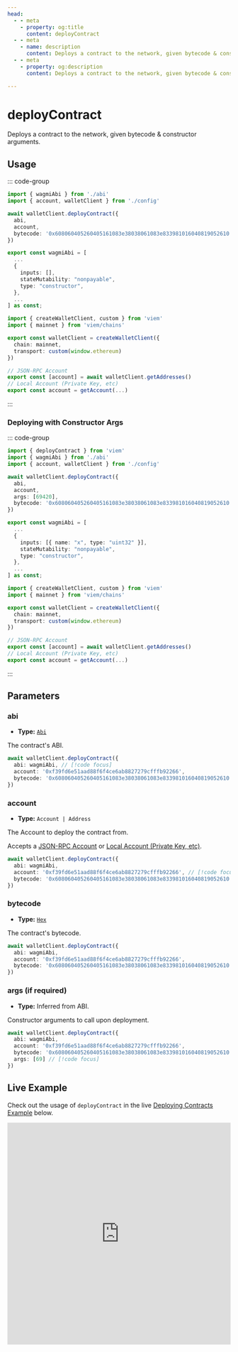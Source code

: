 ```yaml
---
head:
  - - meta
    - property: og:title
      content: deployContract
  - - meta
    - name: description
      content: Deploys a contract to the network, given bytecode & constructor arguments.
  - - meta
    - property: og:description
      content: Deploys a contract to the network, given bytecode & constructor arguments.

---
```


# deployContract

Deploys a contract to the network, given bytecode & constructor arguments.

## Usage

::: code-group

```ts [example.ts]
import { wagmiAbi } from './abi'
import { account, walletClient } from './config'

await walletClient.deployContract({
  abi,
  account,
  bytecode: '0x608060405260405161083e38038061083e833981016040819052610...',
})
```

```ts [abi.ts]
export const wagmiAbi = [
  ...
  {
    inputs: [],
    stateMutability: "nonpayable",
    type: "constructor",
  },
  ...
] as const;
```

```ts [client.ts]
import { createWalletClient, custom } from 'viem'
import { mainnet } from 'viem/chains'

export const walletClient = createWalletClient({
  chain: mainnet,
  transport: custom(window.ethereum)
})

// JSON-RPC Account
export const [account] = await walletClient.getAddresses()
// Local Account (Private Key, etc)
export const account = getAccount(...)
```

:::

### Deploying with Constructor Args

::: code-group

```ts {7} [example.ts]
import { deployContract } from 'viem'
import { wagmiAbi } from './abi'
import { account, walletClient } from './config'

await walletClient.deployContract({
  abi,
  account,
  args: [69420],
  bytecode: '0x608060405260405161083e38038061083e833981016040819052610...',
})
```

```ts {4} [abi.ts]
export const wagmiAbi = [
  ...
  {
    inputs: [{ name: "x", type: "uint32" }],
    stateMutability: "nonpayable",
    type: "constructor",
  },
  ...
] as const;
```

```ts [client.ts]
import { createWalletClient, custom } from 'viem'
import { mainnet } from 'viem/chains'

export const walletClient = createWalletClient({
  chain: mainnet,
  transport: custom(window.ethereum)
})

// JSON-RPC Account
export const [account] = await walletClient.getAddresses()
// Local Account (Private Key, etc)
export const account = getAccount(...)
```

:::

## Parameters

### abi

- **Type:** [`Abi`](/docs/glossary/types#abi)

The contract's ABI.

```ts
await walletClient.deployContract({
  abi: wagmiAbi, // [!code focus]
  account: '0xf39fd6e51aad88f6f4ce6ab8827279cfffb92266',
  bytecode: '0x608060405260405161083e38038061083e833981016040819052610...',
})
```

### account

- **Type:** `Account | Address`

The Account to deploy the contract from.

Accepts a [JSON-RPC Account](/docs/clients/wallet#json-rpc-accounts) or [Local Account (Private Key, etc)](/docs/clients/wallet#local-accounts-experimental).

```ts
await walletClient.deployContract({
  abi: wagmiAbi, 
  account: '0xf39fd6e51aad88f6f4ce6ab8827279cfffb92266', // [!code focus]
  bytecode: '0x608060405260405161083e38038061083e833981016040819052610...',
})
```

### bytecode

- **Type:** [`Hex`](/docs/glossary/types#hex)

The contract's bytecode.

```ts
await walletClient.deployContract({
  abi: wagmiAbi,
  account: '0xf39fd6e51aad88f6f4ce6ab8827279cfffb92266',
  bytecode: '0x608060405260405161083e38038061083e833981016040819052610...', // [!code focus]
})
```

### args (if required)

- **Type:** Inferred from ABI.

Constructor arguments to call upon deployment.

```ts
await walletClient.deployContract({
  abi: wagmiAbi,
  account: '0xf39fd6e51aad88f6f4ce6ab8827279cfffb92266',
  bytecode: '0x608060405260405161083e38038061083e833981016040819052610...',
  args: [69] // [!code focus]
})
```

## Live Example

Check out the usage of `deployContract` in the live [Deploying Contracts Example](https://stackblitz.com/github/wagmi-dev/viem/tree/main/examples/contracts/deploying-contracts) below.

<iframe frameborder="0" width="100%" height="500px" src="https://stackblitz.com/github/wagmi-dev/viem/tree/main/examples/contracts/deploying-contracts?embed=1&file=index.ts&hideNavigation=1&hideDevTools=true&terminalHeight=0&ctl=1"></iframe>